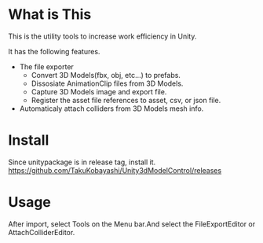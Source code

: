 # What is This
This is the utility tools to increase work efficiency in Unity. 

It has the following features. 

 * The file exporter
   * Convert 3D Models(fbx, obj, etc...) to prefabs.
   * Dissosiate AnimationClip files from 3D Models.
   * Capture 3D Models image and export file.
   * Register the asset file references to asset, csv, or json file.
 * Automaticaly attach colliders from 3D Models mesh info.

# Install

Since unitypackage is in release tag, install it.
https://github.com/TakuKobayashi/Unity3dModelControl/releases

# Usage
After import, select Tools on the Menu bar.And select the FileExportEditor or AttachColliderEditor.
